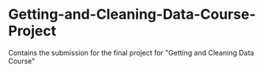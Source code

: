 # Getting-and-Cleaning-Data-Course-Project
Contains the submission for the final project for "Getting and Cleaning Data Course"
